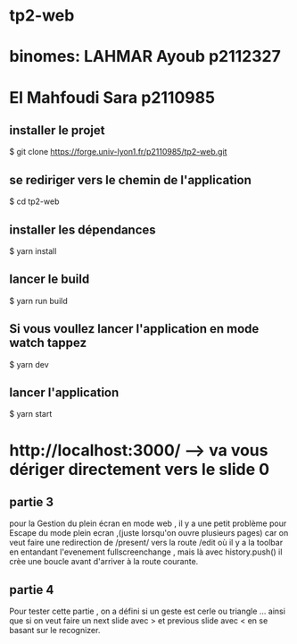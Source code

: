 # tp2-web

# binomes: LAHMAR Ayoub p2112327 
#          El Mahfoudi Sara p2110985

## installer le projet
$ git clone https://forge.univ-lyon1.fr/p2110985/tp2-web.git

## se rediriger vers le chemin de l'application
$ cd tp2-web

## installer les dépendances 
$ yarn install

## lancer le build
$ yarn run build

## Si vous voullez lancer l'application en mode watch tappez

$ yarn dev 


## lancer l'application
$ yarn start

# http://localhost:3000/ --> va vous dériger directement vers le slide 0





## partie 3 

pour la Gestion du plein écran en mode web , il y a une petit problème pour Escape du mode plein ecran ,(juste lorsqu'on ouvre plusieurs pages) car on veut faire une redirection de /present/ vers la route /edit où il y a la toolbar en entandant l'evenement fullscreenchange , mais là avec history.push() il crèe une boucle avant d'arriver à la route courante.



## partie 4

Pour tester cette partie , on a défini si un geste est cerle ou triangle ... ainsi que si on veut faire un next slide avec > et previous slide avec <  en se basant sur le recognizer.






